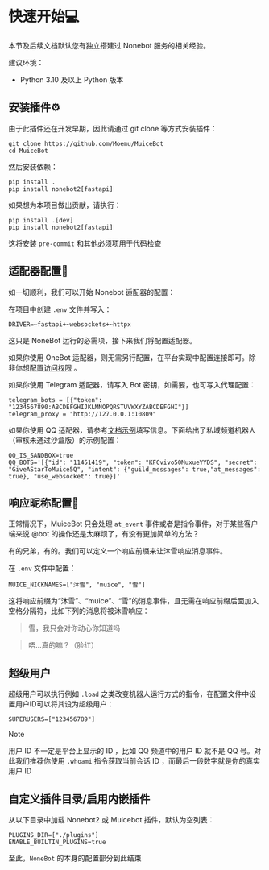 # 快速开始💻

本节及后续文档默认您有独立搭建过 Nonebot 服务的相关经验。

建议环境：

- Python 3.10 及以上 Python 版本

## 安装插件⚙️

由于此插件还在开发早期，因此请通过 git clone 等方式安装插件：

```shell
git clone https://github.com/Moemu/MuiceBot
cd MuiceBot
```

然后安装依赖：

```shell
pip install .
pip install nonebot2[fastapi]
```

如果想为本项目做出贡献，请执行：

```shell
pip install .[dev]
pip install nonebot2[fastapi]
```

这将安装 `pre-commit` 和其他必须项用于代码检查

## 适配器配置🔧

如一切顺利，我们可以开始 Nonebot 适配器的配置：

在项目中创建 `.env` 文件并写入：

```dotenv
DRIVER=~fastapi+~websockets+~httpx
```

这只是 NoneBot 运行的必需项，接下来我们将配置适配器。

如果你使用 OneBot 适配器，则无需另行配置，在平台实现中配置连接即可。除非你想[配置访问权限](https://onebot.adapters.nonebot.dev/docs/guide/configuration) 。

如果你使用 Telegram 适配器，请写入 Bot 密钥，如需要，也可写入代理配置：

```dotenv
telegram_bots = [{"token": "1234567890:ABCDEFGHIJKLMNOPQRSTUVWXYZABCDEFGHI"}]
telegram_proxy = "http://127.0.0.1:10809"
```

如果你使用 QQ 适配器，请参考[文档示例](https://github.com/nonebot/adapter-qq)填写信息。下面给出了私域频道机器人（审核未通过沙盒版）的示例配置：

```dotenv
QQ_IS_SANDBOX=true
QQ_BOTS='[{"id": "11451419", "token": "KFCvivo50MuxueYYDS", "secret": "GiveAStarToMuice5Q", "intent": {"guild_messages": true,"at_messages": true}, "use_websocket": true}]'
```

## 响应昵称配置🧸

正常情况下，MuiceBot 只会处理 `at_event` 事件或者是指令事件，对于某些客户端来说 @bot 的操作还是太麻烦了，有没有更加简单的方法？

有的兄弟，有的。我们可以定义一个响应前缀来让沐雪响应消息事件。

在 `.env` 文件中配置：

```dotenv
MUICE_NICKNAMES=["沐雪", "muice", "雪"]
```

这将响应前缀为“沐雪”、“muice”、“雪”的消息事件，且无需在响应前缀后面加入空格分隔符，比如下列的消息将被沐雪响应：

> 雪，我只会对你动心你知道吗

> 唔...真的嘛？（脸红）

## 超级用户

超级用户可以执行例如 `.load` 之类改变机器人运行方式的指令，在配置文件中设置用户ID可以将其设为超级用户：

```dotenv
SUPERUSERS=["123456789"]
```

> [!NOTE]
>
> 用户 ID 不一定是平台上显示的 ID ，比如 QQ 频道中的用户 ID 就不是 QQ 号。对此我们推荐你使用 `.whoami` 指令获取当前会话 ID ，而最后一段数字就是你的真实用户 ID

## 自定义插件目录/启用内嵌插件

从以下目录中加载 Nonebot2 或 Muicebot 插件，默认为空列表：

```dotenv
PLUGINS_DIR=["./plugins"]
ENABLE_BUILTIN_PLUGINS=true
```

至此，`NoneBot` 的本身的配置部分到此结束